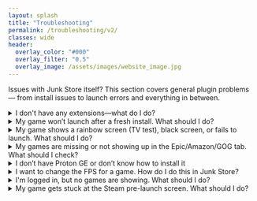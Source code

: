 ```yaml
---
layout: splash
title: "Troubleshooting"
permalink: /troubleshooting/v2/
classes: wide
header:
  overlay_color: "#000"
  overlay_filter: "0.5"
  overlay_image: /assets/images/website_image.jpg
---
```

<div class="spacer mt-4"></div>

Issues with Junk Store itself? This section covers general plugin problems — from install issues to launch errors and everything in between.

<details class="troubleshooting-box">
  <summary>I don't have any extensions—what do I do?</summary>

  <p>
    If you don’t see any extensions, you’ll need to generate them. Currently, Junk Store supports extensions for <strong>Epic</strong>, <strong>GOG</strong>, and <strong>Amazon</strong>.
  </p>

  <p><strong>To generate extensions:</strong></p>
  <ol>
    <li>Open Junk Store and press <strong>L3 + R3</strong> to open the plugin menu.</li>
    <li>Make sure you're logged in to your Junk Store account.</li>
    <li>Scroll down to the <strong>Tools</strong> section.</li>
    <li>Open the sliders menu (☰) next to the search bar and select <strong>Download All Presets from Server</strong>.</li>
    <li>Then, go to each extension you want (Epic, GOG, Amazon) and press the <strong>Download</strong> button (📥) for each one.</li>
  </ol>

  <p>
    Once downloaded, the extensions will appear as tabs in Junk Store.
  </p>
</details>

<details class="troubleshooting-box">
  <summary>My game won’t launch after a fresh install. What should I do?</summary>
  <p>
    Let’s go through a step-by-step checklist to make sure everything is set up correctly. After each step, try launching the game—this helps identify exactly what fixed the issue (if it does).
  </p>

  <p><strong>1. Check if Epic is in offline mode</strong><br>
  Sometimes Epic being set to offline can prevent games from launching.<br>
  - Go to: <code>Junk Store &gt; Epic Tab &gt; ⚙️ Cog Icon</code><br>
  - Make sure <strong>Offline Mode</strong> is toggled <strong>off</strong><br>
  - If you change this setting, make sure to <strong>Press X to Save</strong>
  </p>

  <p><strong>2. Install any missing game dependencies</strong><br>
  Missing or broken dependencies can cause launch issues.<br>
  - You may get prompted to install things like Microsoft C++ runtimes when first launching.
  - Easily install any missing dependencies via our built-in dependency installer (no more Proton Tricks)
  </p>

  <p><strong>3. Verify and repair the game files</strong><br>
  Corrupted or incomplete installs can be fixed with these tools.<br>
  - To verify game files:<br>
    <code>Junk Store &gt; [Your Game] &gt; ☰ Sliders Menu &gt; Verify Game</code><br>
  - To repair game files:<br>
    <code>Junk Store &gt; [Your Game] &gt; ☰ Sliders Menu &gt; Repair Game</code>
  </p>

  <p><strong>4. Change to a GE-Proton version</strong><br>
  Some games require a more compatible version of Proton.<br>
  - Go to:<br>
    <code>Junk Store &gt; [Your Game] &gt; Press Y &gt; ⚙️ Cog Icon &gt; Compatibility</code><br>
  - Select a <strong>GE-Proton</strong> version
  </p>

  <p><strong>5. Enable the EOS Overlay</strong><br>
  Some games require the Epic Online Services (EOS) overlay to launch properly.<br>
  - Go to:<br>
    <code>Junk Store &gt; [Your Game] &gt; ☰ Sliders Menu &gt; Enable EOS Overlay</code>
  </p>
</details>

<details class="troubleshooting-box">
  <summary>My game shows a rainbow screen (TV test), black screen, or fails to launch. What should I do?</summary>

  <p>
    These issues are common with non-Steam games and are often related to Proton compatibility. Junk Store defaults to the system version of Proton, but this doesn't always work well for all games.
  </p>

  <p><strong>Try using a GE-Proton version:</strong><br>
  GE-Proton tends to be more compatible with non-Steam games and often fixes these launch issues.<br>
  - To change Proton version:<br>  
    <code>Junk Store &gt; [Your Game] &gt; Press Y &gt; ⚙️ Cog Icon &gt; Compatibility</code><br>
  - Select a <strong>GE-Proton</strong> version from the list
  </p>

  <p><strong>Where to get GE-Proton versions:</strong><br>
  - <strong>Wine Cellar</strong> (Decky Plugin)<br>
  - <strong>ProtonUp-QT</strong> from the Discover Store on your Steam Deck
  </p>

  <p><strong>Need more tweaks? Or still having issues?</strong><br>
   - If you're still stuck, feel free to reach out on our Discord server. Please be patient—our team is small! We’ll do our best to help, but since we don’t own every game, we may only be able to offer general advice instead of a guaranteed fix.<br>
  
   - Check <a href="https://www.protondb.com" target="_blank" rel="noopener">ProtonDB.com</a> for community-recommended tweaks or launch options that may be needed to get your specific game working.
  </p>
</details>

<details class="troubleshooting-box">
  <summary>My games are missing or not showing up in the Epic/Amazon/GOG tab. What should I check?</summary>

  <p>
    If your games aren’t appearing in one of the store tabs, try the following checks to resolve it:
  </p>

  <p><strong>1. Check "Show Installed" isn't toggled on:</strong><br>
  - Check the bottom-right of the store tab (Epic, Amazon, or GOG)<br>
  - If <strong>Show Installed</strong> is enabled, only games already installed will be visible<br>
  - Disable this to see your full game library
  </p>

  <p><strong>2. Check the search bar:</strong><br>
  - Make sure you haven’t accidentally typed something into the search bar that’s filtering your games<br>
  - Clear the text field to show all titles
  </p>

  <p><strong>3. Check your login account:</strong><br>
  - You might be logged into a different Epic/Amazon/GOG account<br>
  - Log out and back in with the correct account linked to your game library
  </p>

  <p><strong>4. Refresh the game list:</strong><br>
  - Go to the Epic/Gog/Amazon tab and select the sliders menu to manually refresh the game list<br>
  - This can help pull in any missing titles, especially after login or token changes
  </p>
</details>

<details class="troubleshooting-box">
  <summary>I don’t have Proton GE or don’t know how to install it</summary>

  <p>
    To get Proton GE or other custom versions of Proton, you can use one of the following tools:
  </p>

  <ul>
    <li><strong>ProtonUp-QT</strong> — A simple app that lets you download and manage Proton versions. You can find it in the <strong>Discover Store</strong> (in Desktop Mode).</li>
    <li><strong>Wine Cellar</strong> — A Decky plugin that works similarly to ProtonUp-QT. If you already have Decky installed for other plugins, you can install Wine Cellar directly from the <strong>Decky Plugin Store</strong>.</li>
  </ul>

  <p>
    Once installed, use either tool to download the latest <strong>GE-Proton</strong> release. After that, you’ll be able to select it as a compatibility option in Junk Store.
  </p>

  <!-- <p>
    Please refer to our [Tutorials](/help/tutorials/) section to see how to change/check your Proton version if you are unsure how to do this.
  </p> -->
</details>

<details class="faq-box">
  <summary>I want to change the FPS for a game. How do I do this in Junk Store?</summary>
  <p>
    Just like with regular Steam games, you can change the FPS cap through the Quick Access Menu (QAM).  
    Hit the <strong>three-dot button</strong> on your Deck to open the QAM, scroll to the performance tab, and adjust the FPS, TDP, refresh rate, or any other performance settings from there.
  </p>
</details>

<details class="troubleshooting-box">
  <summary>I'm logged in, but no games are showing. What should I do?</summary>

  <p>
    If you're logged in but your games aren't appearing, try the following steps:
  </p>

  <ul>
    <li><strong>Refresh your games list</strong><br>
    Go to the main Epic/GOG/Amazon tab → <strong>☰ Sliders Menu → Refresh Games List</strong></li>

    <li><strong>Reboot your Steam Deck</strong><br>
    Sometimes a restart is all it takes to reload everything properly.</li>

    <li><strong>Log out and log back in</strong><br>
    From the affected storefront tab, log out and then log in again to refresh the token and game data.</li>
  </ul>
</details>

<details class="troubleshooting-box">
  <summary>My game gets stuck at the Steam pre-launch screen. What should I do?</summary>

  <p>
    This issue might be caused by another plugin—such as <code>decky-cloud-save</code> or <code>syncthing</code>—locking Junk Store’s files.
  </p>

  <p>
    Make sure nothing is interfering with the following folder:
  </p>

  <pre><code>~/.config/junkstore</code></pre>

  <p>
    Junk Store relies on this data directory to function correctly, so if another tool is syncing or locking files in that path, it can prevent games from launching.
  </p>
</details>

